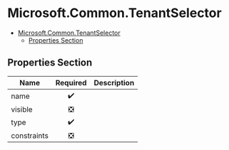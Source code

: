 <a name="microsoft-common-tenantselector"></a>
# Microsoft.Common.TenantSelector
* [Microsoft.Common.TenantSelector](#microsoft-common-tenantselector)
    * [Properties Section](#microsoft-common-tenantselector-properties-section)

<a name="microsoft-common-tenantselector-properties-section"></a>
## Properties Section
| Name | Required | Description
| ---|:--:|:--:|
|name|:heavy_check_mark:|
|visible|:negative_squared_cross_mark:|
|type|:heavy_check_mark:|
|constraints|:negative_squared_cross_mark:|
